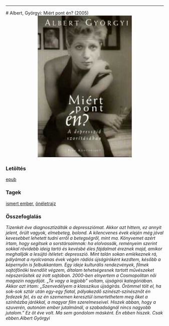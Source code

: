 <hr/>
# <a name="id_530">Albert, Györgyi: Miért pont én? (2005)</a>
<center><img src="https://github.com/BercziSandor/calibre_lib/raw/main/main/Albert%2C%20Gyorgyi/Miert%20pont%20en_%20%28530%29/cover.jpg" alt="cover" width="300"/></center>

### Letöltés
[epub](https://github.com/BercziSandor/calibre_lib/raw/main/main/Albert%2C%20Gyorgyi/Miert%20pont%20en_%20%28530%29/Miert%20pont%20en_%20-%20Albert%2C%20Gyorgyi.epub)

### Tagek
[ismert ember](https://github.com/berczisandor/calibre_lib/blob/main/main/_tags/ismert%20ember.md), [önéletrajz](https://github.com/berczisandor/calibre_lib/blob/main/main/_tags/%c3%b6n%c3%a9letrajz.md)

### Összefoglalás
<div>

<p class="MsoNormal"><i style="mso-bidi-font-style:normal">Tizenkét éve
diagnosztizálták a depressziómat. Akkor azt hittem, ez annyit jelent, őrült
vagyok, elmebeteg, bolond. A kilencvenes évek elején még jóval kevesebbet
lehetett tudni erről a betegségről, mint ma. Könyvemet azért írtam, hogy
segítsek a sorstársaimnak: ha elolvassák, reményeim szerint sokkal rövidebb
ideig tartó és kevésbé éles fájdalmat éreznek majd, amikor meghallják a lesújtó
ítéletet: depresszió. Mint talán sokan emlékeznek rá, pályámat a nyolcvanas
évek végén rádiós újságíróként kezdtem, később a képernyőn is felbukkantam. Egy
ideje kulturális rendezvények, filmek sajtófőnöki teendőit végzem, általam
tehetségesnek tartott művészeket népszerűsítek az írott sajtóban. 2000-ben
elnyertem a Cosmopolitan női magazin nagydíját. „Te vagy a legjobb” voltam,
újságírói kategóriában. Akkor azt írtam: „Szenvedélyem a klasszikus újságírás.
Örömmel tölt el, ha sok-sok sztár után egy-egy fiatal, pályakezdő
színészt-színésznőt én fedezek fel, és az én szememen keresztül ismertethetem
meg őket a színházba járókkal, a magyar film szerelmeseivel. Hiszek abban, hogy
a szuverén, autonóm ember jutalmánál, a szabadságnál nincs nagyobb jutalom.” Ez
öt éve volt. Ma sem gondolom másként. Én ebben hiszek. Csak ebben.</i><i style="mso-bidi-font-style:normal">Albert Györgyi</i></p>

</div>


